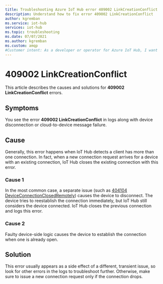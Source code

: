```yaml
---
title: Troubleshooting Azure IoT Hub error 409002 LinkCreationConflict
description: Understand how to fix error 409002 LinkCreationConflict 
author: kgremban
ms.service: iot-hub
services: iot-hub
ms.topic: troubleshooting
ms.date: 07/07/2021
ms.author: kgremban
ms.custom: amqp
#Customer intent: As a developer or operator for Azure IoT Hub, I want to resolve 409002 LinkCreationConflict errors.
---
```


# 409002 LinkCreationConflict

This article describes the causes and solutions for **409002 LinkCreationConflict** errors.

## Symptoms

You see the error **409002 LinkCreationConflict** in logs along with device disconnection or cloud-to-device message failure.

<!-- When using AMQP? -->

## Cause

Generally, this error happens when IoT Hub detects a client has more than one connection. In fact, when a new connection request arrives for a device with an existing connection, IoT Hub closes the existing connection with this error.

### Cause 1

In the most common case, a separate issue (such as [404104 DeviceConnectionClosedRemotely](iot-hub-troubleshoot-error-404104-deviceconnectionclosedremotely.md)) causes the device to disconnect. The device tries to reestablish the connection immediately, but IoT Hub still considers the device connected. IoT Hub closes the previous connection and logs this error.

### Cause 2

Faulty device-side logic causes the device to establish the connection when one is already open.

## Solution

This error usually appears as a side effect of a different, transient issue, so look for other errors in the logs to troubleshoot further. Otherwise, make sure to issue a new connection request only if the connection drops.
